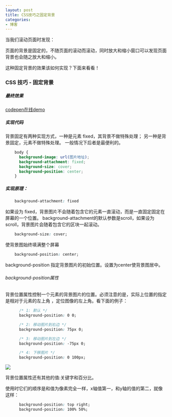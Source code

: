 ```yaml
---
layout: post
title: CSS技巧之固定背景
categories:
- 博客
---
```


当我们滚动页面时发现：

页面的背景是固定的，不随页面的滚动而滚动，同时放大和缩小窗口可以发现页面背景也会随之放大和缩小。

这种固定背景的效果该如何实现？下面来看看！
### CSS 技巧 - 固定背景

##### 最终效果
[codepen在线demo](http://codepen.io/runfastlynda/pen/epJByp?editors=110)

##### 实现代码

背景固定有两种实现方式，一种是元素 fixed，其背景不做特殊处理；
另一种是背景固定，元素不做特殊处理。
一般情况下后者是最便利的。

```css
    body {
      background-image: url(图片地址);
      background-attachment: fixed;
      background-size: cover;
      background-position: center;
    }
```
##### 实现原理：

```css
    background-attachment: fixed
```
如果设为 fixed，背景图片不会随着包含它的元素一直滚动，而是一直固定固定在屏幕的一个位置。
background-attachment的默认参数是scroll，如果设为 scroll，背景图片会随着包含它的区块一起滚动。

```css
    background-size: cover;
```
使背景图始终填满整个屏幕

```css
    background-position: center;
```
background-position 指定背景图片的初始位置。设置为center使背景图居中。

###### background-position属性

背景位置属性控制一个元素的背景图片的位置。必须注意的是，实际上位置的指定是相对于元素的左上角
，定位图像的左上角。看下面的例子：

```css
      /* 1: 默认 */
      background-position: 0 0;

      /* 2: 移动图片到右边 */
      background-position: 75px 0;

      /* 3: 移动图片到左边 */
      background-position: -75px 0;

      /* 4: 下移图片 */
      background-position: 0 100px;
```
![](http://7xjufd.dl1.z0.glb.clouddn.com/5.png)

背景位置属性还有其他的值:关键字和百分比。

使用时它们的顺序是和值为像素完全一样，x轴值第一，和y轴的值的第二，就像这样：

```css
      background-position: top right;
      background-position: 100% 50%;
```